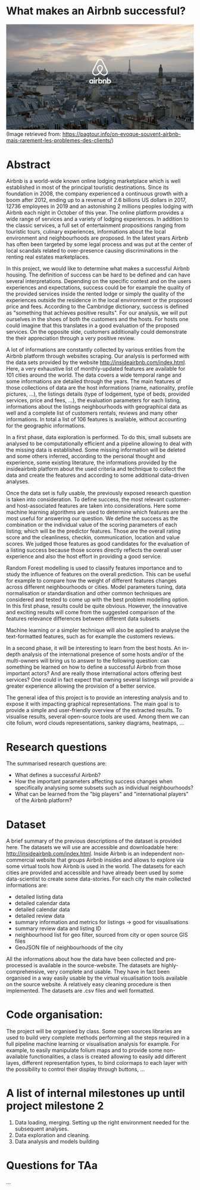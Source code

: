 # What makes an Airbnb successful?

![](./img/airbnb-part-de-marche-paris.jpg)
(Image retrieved from: https://pagtour.info/on-evoque-souvent-airbnb-mais-rarement-les-problemes-des-clients/)

# Abstract

Airbnb is a world-wide known online lodging marketplace which is well established in most of the principal touristic destinations. Since its foundation in 2008, the company experienced a continuous growth with a boom after 2012, ending up to a revenue of 2.6 billions US dollars in 2017, 12736 employees in 2019 and an astonishing 2 millions peoples lodging with Airbnb each night in October of this year. The online platform provides a wide range of services and a variety of lodging experiences. In addition to the classic services, a full set of entertainment propositions ranging from touristic tours, culinary experiences, informations about the local environment and neighbourhoods are proposed. In the latest years Airbnb has often been targeted by some legal process and was put at the center of local scandals related to over-presence causing discriminations in the renting real estates marketplaces. 

In this project, we would like to determine what makes a successful Airbnb housing. The definition of success can be hard to be defined and can have several interpretations. Depending on the specific contest and on the users experiences and expectations, success could be for example the quality of the provided services inside the rented lodge or simply the quality of the experiences outside the residence in the local environment or the proposed price and fees. According to the Cambridge dictionary, success is defined as "something that achieves positive results". For our analysis, we will put ourselves in the shoes of both the customers and the hosts. For hosts one could imagine that this translates in a good evaluation of the proposed services. On the opposite side, customers additionally could demonstrate the their appreciation through a very positive review. 

A lot of informations are constantly collected by various entities from the Airbnb platform through websites scraping. Our analysis is performed with the data sets provided by the website http://insideairbnb.com/index.html. Here, a very exhaustive list of monthly-updated features are available for 101 cities around the world. The data covers a wide temporal range and some informations are detailed through the years. The main features of those collections of data are the host informations (name, nationality, profile pictures, ...), the listings details (type of lodgement, type of beds, provided services, price and fees, ...), the evaluation parameters for each listing, informations about the listings neighbourhoods with geographical data as well and a complete list of customers rentals, reviews and many other informations. In total a list of 106 features is available, without accounting for the geographic informations. 

In a first phase, data exploration is performed. To do this, small subsets are analysed to be computationally efficient and a pipeline allowing to deal with the missing data is established. Some missing information will be deleted and some others inferred, according to the personal thought and experience, some existing literature, the informations provided by the insideairbnb platform about the used criteria and technique to collect  the data and create the features and according to some additional data-driven analyses. 

Once the data set is fully usable, the previously exposed research question is taken into consideration. To define success, the most relevant customer- and host-associated features are taken into considerations. Here some machine learning algorithms are used to determine which features are the most useful for answering our question. We define the success as the combination or the individual value of the scoring parameters of each listing; which will be the predictor features. Those are the overall rating score and the cleanliness, checkin, communication, location and value scores. We judged those features as good candidates for the evaluation of a listing success because those scores directly reflects the overall user experience and also the host effort in providing a good service.

Random Forest modelling is used to classify features importance and to study the influence of features on the overall prediction. This can be useful for example to compare how the weight of different features changes across different neighbourhoods or cities. Model parameters tuning, data normalisation or standardisation and other common techniques are considered and tested to come up with the best problem modelling option.
In this first phase, results could be quite obvious. However, the innovative and exciting results will come from the suggested comparison of the features relevance differences between different data subsets. 

Machine learning or a simpler technique will also be applied to analyse the text-formatted features, such as for example the customers reviews.

In a second phase, it will be interesting to learn from the best hosts. An in-depth analysis of the international presence of some hosts and/or of the multi-owners will bring us to answer to the following question: can something be learned on how to define a successful Airbnb from those important actors? And are really those international actors offering best services? One could in fact expect that owning several listings will provide a greater experience allowing the provision of a better service.

The general idea of this project is to provide an interesting analysis and to expose it with impacting graphical representations. The main goal is to provide a simple and user-friendly overview of the extracted results. To visualise results, several open-source tools are used. Among them we can cite folium, word clouds representations, sankey diagrams, heatmaps, ... 

# Research questions
The summarised research questions are:
* What defines a successful Airbnb?
* How the important parameters affecting success changes when specifically analysing some subsets such as individual neighbourhoods?
* What can be learned from the "big players" and "international players" of the Airbnb platform?

# Dataset
A brief summary of the previous descriptions of the dataset is provided here.
The datasets we will use are accessible and downloadable here: http://insideairbnb.com/index.html. Inside Airbnb is an independent non-commercial website that groups Airbnb insides and allows to explore via some virtual tools how Airbnb is used in the world. The datasets for each cities are provided and accessible and have already been used by some data-scientist to create some data-stories. For each city the main collected informations are:
* detailed listing data
* detailed calendar data
* detailed calendar data
* detailed review data
* summary information and metrics for listings -> good for visualisations
* summary review data and listing ID
* neighbourhood list for geo filter, sourced from city or open source GIS files
* GeoJSON file of neighbourhoods of the city

All the informations about how the data have been collected and pre-processed is available in the source-website. The datasets are highly-comprehensive, very complete and usable. They have in fact been organised in a way easily usable by the virtual visualisation tools available on the source website. A relatively easy cleaning procedure is then implemented. The datasets are .csv files and well formatted. 

# Code organisation:
The project will be organised by class. Some open sources libraries are used to build very complete methods performing all the steps required in a full pipeline machine learning or visualisation analysis for example. For example, to easily manipulate folium maps and to provide some non-available functionalities, a class is created allowing to easily add different layes, different representation types, to bind colormaps to each layer with the possibility to control their display through buttons, ... 

# A list of internal milestones up until project milestone 2
1. Data loading, merging. Setting up the right environment needed for the subsequent analyses.
2. Data exploration and cleaning.
3. Data analysis and models building

# Questions for TAa
...